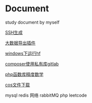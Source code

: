 # Document
study document by myself

[SSH生成](/doc/generate_rsa.md)

[大数据导出插件](https://xlswriter-docs.viest.me/zh-cn)

[windows下运行hf](/hyperf/windows下运行hf.md)

[composer使用私有库gitlab](/hyperf/composer使用私有库gitlab.md)

[php函数库精度数学](https://www.php.net/manual/zh/book.bc.php)

[cos文件下载](https://intl.cloud.tencent.com/zh/document/product/436/12266)

mysql
redis
网络
rabbitMQ
php
leetcode
